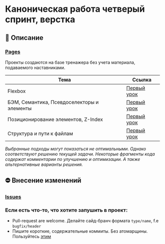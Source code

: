 # Каноническая работа четверый спринт, верстка

## :thinking: Описание

### [Pages](https://pcr-web.gitlab.io/canonical_ru-en_sprint6/)

Проекты создаются на базе тренажера без учета материала, подаваемого наставниками.

| Тема        | Ссылка |
| ------------- | ------------- |
| Flexbox | [Первый урок](https://praktikum.yandex.ru/learn/web/courses/dbf98e55-0f76-444b-850c-4538708ad571/sprints/1425/topics/e082eec5-aa3f-4fa2-81e5-b1a929df03f2/lessons/52a11a7d-22d5-459e-af4d-3eae8b3e6f94/) |
| БЭМ, Семантика, Псевдоселекторы и элементы | [Первый урок](https://praktikum.yandex.ru/learn/web/courses/dbf98e55-0f76-444b-850c-4538708ad571/sprints/1425/topics/1d37621d-8cab-4d84-b2e4-77b76e08c168/lessons/c85c9058-6ee3-41a9-8ede-da1f381f48ab/) |
| Позиционирование элементов, Z-Index | [Первый урок](https://praktikum.yandex.ru/learn/web/courses/dbf98e55-0f76-444b-850c-4538708ad571/sprints/1425/topics/65007471-e104-4987-9f04-7c8fc6966bde/lessons/0e4896a3-3f2e-4b03-b469-131f2a9efa19/) |
| Структура и пути к файлам | [Первый урок](https://praktikum.yandex.ru/learn/web/courses/dbf98e55-0f76-444b-850c-4538708ad571/sprints/1425/topics/a0dc3302-cc77-4261-b401-0625b9e60b02/lessons/ebf9f4c3-ce4e-4170-a139-e579bbfff863/) |

*Выбранные подходы могут показаться не оптимальными. Однако соответствуют решению текущей задачи.
Некоторые фрагменты кода содержат комментарии по улучшению и оптимизации. А также альтернативные варианты решения.*

## :no_entry: Внесение изменений

### [Issues](https://gitlab.com/pcr-web/canonical_ru-en_sprint6/-/issues)

### Если есть что-то, что хотите запушить в проект:
* Pull-request are welcome. Делайте сайд-бранч формата `type/name`, f.e `bugfix/header`
* Пишите короткие, содержательные коммиты. Без атомарщины. Пользуйтесь [этим](https://www.conventionalcommits.org/ru/v1.0.0-beta.4/)
